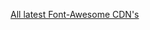 <a href="https://cdnjs.com/libraries/font-awesome" target="_blank">All latest Font-Awesome CDN's</a>

